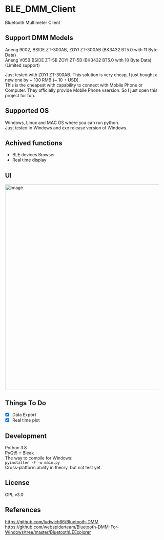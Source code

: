 # BLE_DMM_Client
Bluetooth Multimeter Client
## Support DMM Models
Aneng 9002, BSIDE ZT-300AB, ZOYI ZT-300AB (BK3432 BT5.0 with 11 Byte Data) <br>
Aneng V05B	BSIDE ZT-5B	ZOYI ZT-5B (BK3432 BT5.0 with 10 Byte Data)(Limited support) <br>

Just tested with ZOYI ZT-300AB. This solution is very cheap, I just bought a new one by ~ 100 RMB (~ 10 + USD). <br>
This is the cheapest with capability to connect with Mobile Phone or Computer. They officially provide Mobile Phone vsersion. So I just open this project for fun. <br>
## Supported OS
Windows, Linux and MAC OS where you can run python. <br>
Just tested in Windows and exe release version of Windows.
## Achived functions
- BLE devices Browser <br>
- Real time display <br>
## UI
<img width="674" alt="image" src="https://user-images.githubusercontent.com/45794975/173222650-fe2d726f-04fc-4054-b4b9-07a18afece9c.png">

## Things To Do
- [x] Data Export <br>
- [x] Real time plot <br>
## Development
Python 3.8 <br>
PyQt5 + Bleak <br>
The way to compile for Windows: <br>
`pyinstaller -F -w main.py`<br>
Cross-platform ability in theory, but not test yet. <br>
## License
GPL v3.0
## References
https://github.com/ludwich66/Bluetooth-DMM <br>
https://github.com/webspiderteam/Bluetooth-DMM-For-Windows/tree/master/BluetoothLEExplorer
